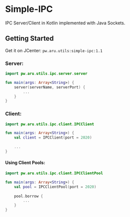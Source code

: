 # Simple-IPC
IPC Server/Client in Kotlin implemented with Java Sockets.

## Getting Started

Get it on JCenter: `pw.aru.utils:simple-ipc:1.1`

### Server:

```kotlin
import pw.aru.utils.ipc.server.server

fun main(args: Array<String>) {
    server(serverName, serverPort) {
        ...
    }
}
```

### Client:

```kotlin
import pw.aru.utils.ipc.client.IPCClient

fun main(args: Array<String>) {
    val client = IPCClient(port = 2020)
    
    ...
}
```

#### Using Client Pools:
```kotlin
import pw.aru.utils.ipc.client.IPCClientPool

fun main(args: Array<String>) {
    val pool = IPCClientPool(port = 2020)
    
    pool.borrow { 
        ...
    }
}
```